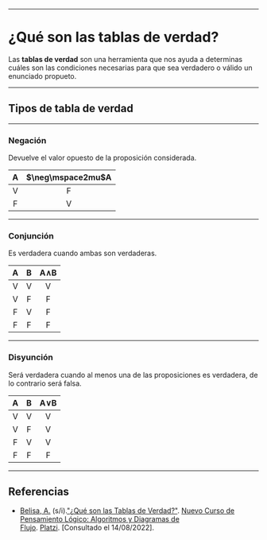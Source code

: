 ***
# ¿Qué son las tablas de verdad?

Las **tablas de verdad** son una herramienta que nos ayuda a determinas cuáles son las condiciones necesarias para que sea verdadero o válido un enunciado propueto.

---
## Tipos de tabla de verdad

---
### Negación

Devuelve el valor opuesto de la proposición considerada.

|A|$\neg\mspace2mu$A|
|:-:|:-:|
|V|F|
|F|V|

---
### Conjunción

Es verdadera cuando ambas son verdaderas.

|A|B|A$\wedge$B|
|:-:|:-:|:-:|
|V|V|V|
|V|F|F|
|F|V|F|
|F|F|F|

---
### Disyunción

Será verdadera cuando al menos una de las proposiciones es verdadera, de lo contrario será falsa.

|A|B|A$\vee$B|
|:-:|:-:|:-:|
|V|V|V|
|V|F|V|
|F|V|V|
|F|F|F|

---
## Referencias

- [Belisa, A.](https://platzi.com/profesores/anabelisam_/) (s/i).["¿Qué son las Tablas de Verdad?"](https://platzi.com/clases/3221-pensamiento-logico/50676-que-son-las-tablas-de-verdad/). [Nuevo Curso de Pensamiento Lógico: Algoritmos y Diagramas de Flujo](https://platzi.com/cursos/pensamiento-logico/). [Platzi](https://platzi.com/home). [Consultado el 14/08/2022].

